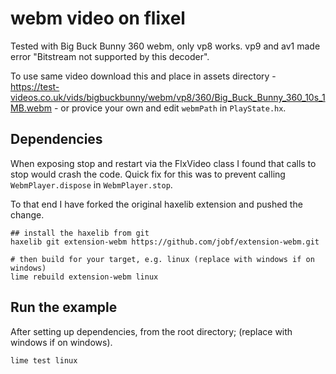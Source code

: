 # webm video on flixel


Tested with Big Buck Bunny 360 webm, only vp8 works. vp9 and av1 made error "Bitstream not supported by this decoder".

To use same video download this and place in assets directory - https://test-videos.co.uk/vids/bigbuckbunny/webm/vp8/360/Big_Buck_Bunny_360_10s_1MB.webm - or provice your own and edit `webmPath` in `PlayState.hx`.

## Dependencies

When exposing stop and restart via the FlxVideo class I found that calls to stop would crash the code. Quick fix for this was to prevent calling `WebmPlayer.dispose` in `WebmPlayer.stop`.

To that end I have forked the original haxelib extension and pushed the change.

```
## install the haxelib from git
haxelib git extension-webm https://github.com/jobf/extension-webm.git

# then build for your target, e.g. linux (replace with windows if on windows)
lime rebuild extension-webm linux
```

## Run the example

After setting up dependencies, from the root directory; (replace with windows if on windows).

```
lime test linux
```